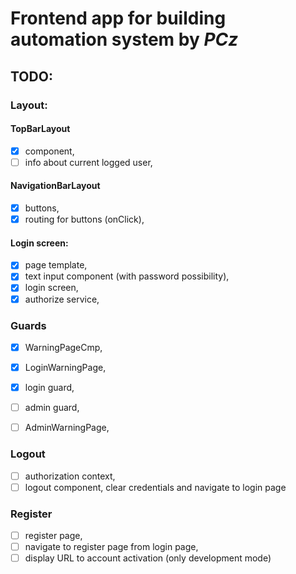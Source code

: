 # Frontend app for building automation system by <i> PCz  </i>


## TODO:

### Layout:

#### TopBarLayout
- [x] component,
- [ ] info about current logged user,

#### NavigationBarLayout
- [x] buttons,
- [x] routing for buttons (onClick),

#### Login screen:
- [x] page template,
- [x] text input component (with password possibility),
- [x] login screen,
- [x] authorize service,

### Guards
- [x] WarningPageCmp,
- [x] LoginWarningPage,
- [x] login guard,
- [ ] admin guard,
- [ ] AdminWarningPage,


### Logout
- [ ] authorization context,
- [ ] logout component, clear credentials and navigate to login page

### Register
- [ ] register page,
- [ ] navigate to register page from login page,
- [ ] display URL to account activation (only development mode)